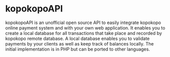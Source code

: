 kopokopoAPI
===========

kopokopoAPI is an unofficial open source API to easily integrate kopokopo online payment system and with 
your own web application.
It enables you to create a local database for all transactions that take place and recorded by kopokopo remote database.
A local database enables you to validate payments by your clients as well as keep track of balances locally.
The initial implementation is in PHP but can be ported to other languages.
